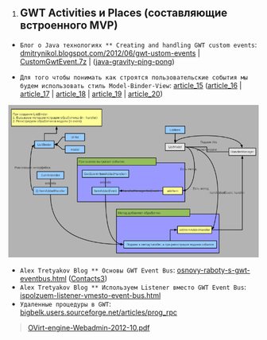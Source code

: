 1. GWT Activities и Places (составляющие встроенного MVP)
   ------------------------------------------------------
* `Блог о Java технологиях ** Creating and handling GWT сustom events`: [dmitrynikol.blogspot.com/2012/06/gwt-ustom-events](http://dmitrynikol.blogspot.com/2012/06/gwt-ustom-events.html) | [CustomGwtEvent.7z](http://dl.dropbox.com/u/5316293/blogspot/Event/CustomGwtEvent.7z)
| ([java-gravity-ping-pong](https://github.com/dmitrynikol/java-gravity-ping-pong))

* `Для того чтобы понимать как строятся пользовательские события мы будем использовать стиль Model-Binder-View`: [article_15](http://www.spring-source.ru/articles.php?type=manual&theme=articles&docs=article_15) ([article_16](http://www.spring-source.ru/articles.php?type=manual&theme=articles&docs=article_16) | [article_17](http://www.spring-source.ru/articles.php?type=manual&theme=articles&docs=article_17) | [article_18](http://www.spring-source.ru/articles.php?type=manual&theme=articles&docs=article_18) | [article_19](http://www.spring-source.ru/articles.php?type=manual&theme=articles&docs=article_19) | [article_20](http://www.spring-source.ru/articles.php?type=manual&theme=articles&docs=article_20))

![05.png](05.png)

* `Alex Tretyakov Blog ** Основы GWT Event Bus`: [osnovy-raboty-s-gwt-eventbus.html](http://alextretyakov.blogspot.com/2011/11/osnovy-raboty-s-gwt-eventbus.html) ([Contacts3](https://github.com/Home-GWT/Contacts3/tree/develop))
* `Alex Tretyakov Blog ** Используем Listener вместо GWT Event Bus`: [ispolzuem-listener-vmesto-event-bus.html](http://alextretyakov.blogspot.com/2012/01/ispolzuem-listener-vmesto-event-bus.html)
* `Удаленные процедуры в GWT`: [bigbelk.users.sourceforge.net/articles/prog_rpc](http://bigbelk.users.sourceforge.net/articles/prog_rpc.html)


>[OVirt-engine-Webadmin-2012-10.pdf](https://www.ovirt.org/images/5/50/OVirt-engine-Webadmin-2012-10.pdf)

